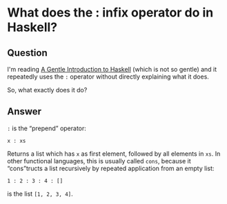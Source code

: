 
# What does the : infix operator do in Haskell?

## Question
        
I'm reading [A Gentle Introduction to Haskell](http://www.haskell.org/tutorial/index.html) (which is not so gentle) and it repeatedly uses the `:` operator without directly explaining what it does.

So, what exactly does it do?

## Answer
        
`:` is the “prepend” operator:

    x : xs
    

Returns a list which has `x` as first element, followed by all elements in `xs`. In other functional languages, this is usually called `cons`, because it “cons”tructs a list recursively by repeated application from an empty list:

    1 : 2 : 3 : 4 : []
    

is the list `[1, 2, 3, 4]`.
